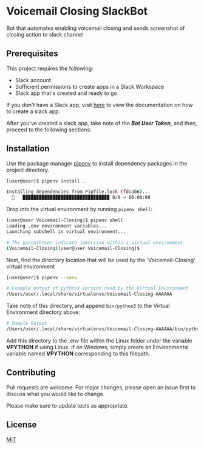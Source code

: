 # Voicemail Closing SlackBot

Bot that automates enabling voicemail closing and sends screenshot of closing action to slack channel

## **Prerequisites**

This project requires the following:

* Slack account
* Sufficient permissions to create apps in a Slack Workspace
* Slack app that's created and ready to go

If you don't have a Slack app, visit [here](https://api.slack.com/authentication/basics#creating) to view the documentation on how to create a slack app.

After you've created a slack app, take note of the ***Bot User Token***, and then, proceed to the following sections:

## **Installation**

Use the package manager [pipenv](https://pipenv.pypa.io/en/latest/) to install dependency packages in the project directory.

```bash
[user@user]$ pipenv install .

Installing dependencies from Pipfile.lock (fdcab6)...
  🐍   ▉▉▉▉▉▉▉▉▉▉▉▉▉▉▉▉▉▉▉▉▉▉▉▉▉▉▉▉▉▉▉▉ 0/0 — 00:00:00
```

Drop into the virtual environment by running `pipenv shell`:

```bash
[user@user Voicemail-Closing]$ pipenv shell
Loading .env environment variables...
Launching subshell in virtual environment...

# The parentheses indicate immersion within a virtual environment
(Voicemail-Closing)[user@user Voicemail-Closing]$
```

Next, find the directory location that will be used by the 'Voicemail-Closing' virtual environment

```bash
[user@user]$ pipenv --venv

# Example output of python3 version used by the Virtual Environment
/Users/user/.local/share/virtualenvs/Voicemail-Closing-AAAAAA
```

Take note of this directory, and append `bin/python3` to the Virtual Environment directory above:

```bash
# Sample Output
/Users/user/.local/share/virtualenvs/Voicemail-Closing-AAAAAA/bin/python3
```

Add this directory to the .env file within the Linux folder under the variable **VPYTHON** if using Linux. If on Windows, simply create an Environmental variable named **VPYTHON** corresponding to this filepath.


## **Contributing**

Pull requests are welcome. For major changes, please open an issue first to discuss what you would like to change.

Please make sure to update tests as appropriate.

## **License**

[MIT](https://choosealicense.com/licenses/mit/)
